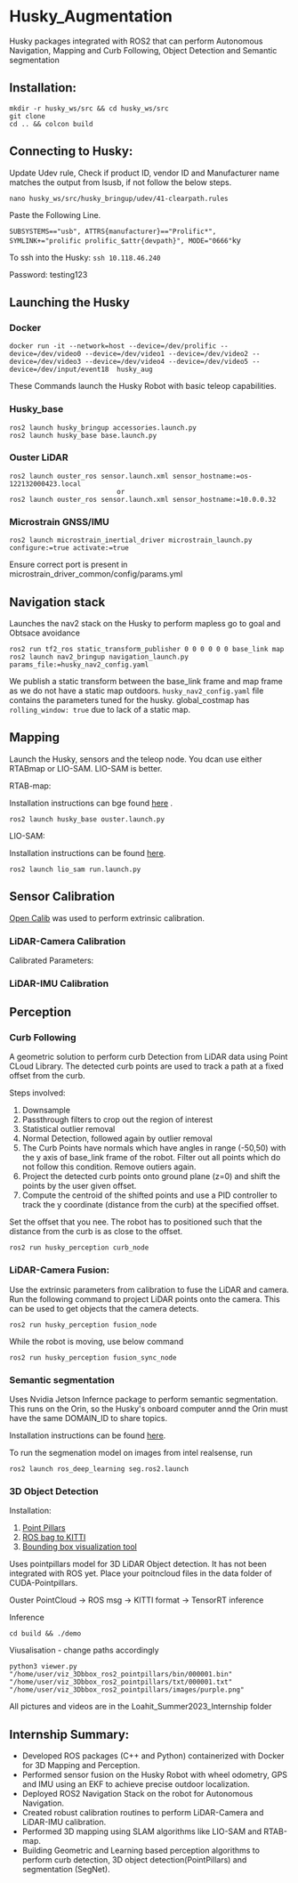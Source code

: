 # Husky_Augmentation
Husky packages integrated with ROS2 that can perform Autonomous Navigation, Mapping and Curb Following, Object Detection and Semantic segmentation

## Installation:

```
mkdir -r husky_ws/src && cd husky_ws/src
git clone 
cd .. && colcon build
```
## Connecting to Husky:
Update Udev rule, Check if product ID, vendor ID and Manufacturer name matches the output from lsusb, if not follow the below steps.

```nano husky_ws/src/husky_bringup/udev/41-clearpath.rules```

Paste the Following Line.

```SUBSYSTEMS=="usb", ATTRS{manufacturer}=="Prolific*", SYMLINK+="prolific prolific_$attr{devpath}", MODE="0666"```ky

To ssh into the Husky:
``` ssh 10.118.46.240 ```

Password: testing123


## Launching the Husky

### Docker 

```
docker run -it --network=host --device=/dev/prolific --device=/dev/video0 --device=/dev/video1 --device=/dev/video2 --device=/dev/video3 --device=/dev/video4 --device=/dev/video5 --device=/dev/input/event18  husky_aug 
```

These Commands launch the Husky Robot with basic teleop capabilities.
### Husky_base
```
ros2 launch husky_bringup accessories.launch.py
ros2 launch husky_base base.launch.py
```
### Ouster LiDAR

```
ros2 launch ouster_ros sensor.launch.xml sensor_hostname:=os-122132000423.local
                           or
ros2 launch ouster_ros sensor.launch.xml sensor_hostname:=10.0.0.32
```

### Microstrain GNSS/IMU

```
ros2 launch microstrain_inertial_driver microstrain_launch.py configure:=true activate:=true
```

Ensure correct port is present in microstrain_driver_common/config/params.yml

## Navigation stack

Launches the nav2 stack on the Husky to perform mapless go to goal and Obtsace avoidance
```
ros2 run tf2_ros static_transform_publisher 0 0 0 0 0 0 base_link map
ros2 launch nav2_bringup navigation_launch.py params_file:=husky_nav2_config.yaml
```

We publish a static transform between the base_link frame and map frame as we do not have a static map outdoors. 
```husky_nav2_config.yaml``` file contains the parameters tuned for the husky. global_costmap has ```rolling_window: true``` due to lack of a static map.

## Mapping

Launch the Husky, sensors and the teleop node. You dcan use either RTABmap or LIO-SAM. LIO-SAM is better.

RTAB-map:

Installation instructions can bge found [here](https://github.com/introlab/rtabmap_ros) .
```
ros2 launch husky_base ouster.launch.py 
```

LIO-SAM:

Installation instructions can be found [here](https://github.com/TixiaoShan/LIO-SAM).

```
ros2 launch lio_sam run.launch.py 
```
## Sensor Calibration

[Open Calib](https://github.com/PJLab-ADG/SensorsCalibration)  was used to perform extrinsic calibration.

### LiDAR-Camera Calibration
Calibrated Parameters:


### LiDAR-IMU Calibration

## Perception
### Curb Following
A geometric solution to perform curb Detection from LiDAR data using Point CLoud Library. The detected curb points are used to track a path at a fixed offset from the curb.

Steps involved:
1. Downsample
2. Passthrough filters to crop out the region of interest
3. Statistical outlier removal
4. Normal Detection, followed again by outlier removal
5. The Curb Points have normals which have angles in range (-50,50) with the y axis of base_link frame of the robot. Filter out all points which do not follow this condition. Remove outiers again.
6. Project the detected curb points onto ground plane (z=0) and shift the points by the user given offset.
7. Compute the centroid of the shifted points and use a PID controller to track the y coordinate (distance from the curb) at the specified offset.

Set the offset that you nee. The robot has to positioned such that the distance from the curb is as close to the offset.
```
ros2 run husky_perception curb_node 
```
### LiDAR-Camera Fusion:
Use the extrinsic parameters from calibration to fuse the LiDAR and camera. Run the following command to project LiDAR points onto the camera. This can be used to get objects that the camera detects. 

```
ros2 run husky_perception fusion_node 
```
While the robot is moving, use below command
```
ros2 run husky_perception fusion_sync_node 
```


### Semantic segmentation

Uses Nvidia Jetson Infernce package to perform semantic segmentation. This runs on the Orin, so the Husky's onboard computer annd the Orin must have the same DOMAIN_ID to share topics.

Installation instructions can be found [here](https://github.com/dusty-nv/ros_deep_learning).

To run the segmenation model on images from intel realsense, run
```
ros2 launch ros_deep_learning seg.ros2.launch
```

### 3D Object Detection

Installation:
1. [Point Pillars](https://github.com/NVIDIA-AI-IOT/CUDA-PointPillars)
2. [ROS bag to KITTI](https://github.com/leofansq/Tools_RosBag2KITTI)
3. [Bounding box visualization tool](https://github.com/NVIDIA-AI-IOT/viz_3Dbbox_ros2_pointpillars)

Uses pointpillars model for 3D LiDAR Object detection. It has not been integrated with ROS yet. Place your poitncloud files in the data folder of CUDA-Pointpillars. 

Ouster PointCloud -> ROS msg -> KITTI format -> TensorRT inference

Inference
```
cd build && ./demo
```
Viusalisation - change paths accordingly
```
python3 viewer.py "/home/user/viz_3Dbbox_ros2_pointpillars/bin/000001.bin" "/home/user/viz_3Dbbox_ros2_pointpillars/txt/000001.txt" "/home/user/viz_3Dbbox_ros2_pointpillars/images/purple.png"
```
All pictures and videos are in the Loahit_Summer2023_Internship folder

## Internship Summary:
* Developed ROS packages (C++ and Python) containerized with Docker for 3D Mapping and Perception.
* Performed sensor fusion on the Husky Robot with wheel odometry, GPS and IMU using an EKF to achieve precise outdoor localization.
* Deployed ROS2 Navigation Stack on the robot for Autonomous Navigation.
* Created robust calibration routines to perform LiDAR-Camera and LiDAR-IMU calibration.
* Performed 3D mapping using SLAM algorithms like LIO-SAM and RTAB-map.
* Building Geometric and Learning based perception algorithms to perform curb detection, 3D object detection(PointPillars) and segmentation (SegNet).




















